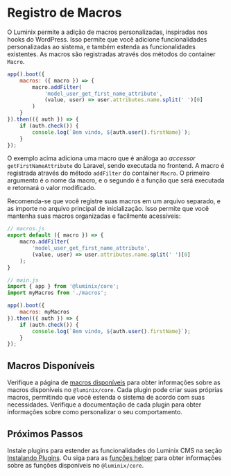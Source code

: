 # Registro de Macros

O Luminix permite a adição de macros personalizadas, inspiradas nos hooks do WordPress. Isso permite que você adicione funcionalidades personalizadas ao sistema, e também estenda as funcionalidades existentes. As macros são registradas através dos métodos do container `Macro`.

```javascript
app().boot({
    macros: ({ macro }) => {
        macro.addFilter(
            'model_user_get_first_name_attribute',
            (value, user) => user.attributes.name.split(' ')[0]
        )
    }
}).then(({ auth }) => {
    if (auth.check()) {
        console.log(`Bem vindo, ${auth.user().firstName}`);
    }
});
```

O exemplo acima adiciona uma macro que é análoga ao *accessor* `getFirstNameAttribute` do Laravel, sendo executada no frontend. A macro é registrada através do método `addFilter` do container `Macro`. O primeiro argumento é o nome da macro, e o segundo é a função que será executada e retornará o valor modificado.

Recomenda-se que você registre suas macros em um arquivo separado, e as importe no arquivo principal de inicialização. Isso permite que você mantenha suas macros organizadas e facilmente acessíveis:

```javascript
// macros.js
export default ({ macro }) => {
    macro.addFilter(
        'model_user_get_first_name_attribute',
        (value, user) => user.attributes.name.split(' ')[0]
    );
}
```

```javascript
// main.js
import { app } from '@luminix/core';
import myMacros from './macros';

app().boot({
    macros: myMacros
}).then(({ auth }) => {
    if (auth.check()) {
        console.log(`Bem vindo, ${auth.user().firstName}`);
    }
});
```

## Macros Disponíveis

Verifique a página de [macros disponíveis](./4.1-Macros.md) para obter informações sobre as macros disponíveis no `@luminix/core`. Cada plugin pode criar suas próprias macros, permitindo que você estenda o sistema de acordo com suas necessidades. Verifique a documentação de cada plugin para obter informações sobre como personalizar o seu comportamento.

## Próximos Passos

Instale plugins para estender as funcionalidades do Luminix CMS na seção [Instalando Plugins](./1.3-Instalando-plugins.md). Ou siga para as [funções helper](./3-Funcoes-helper.md) para obter informações sobre as funções disponíveis no `@luminix/core`.


